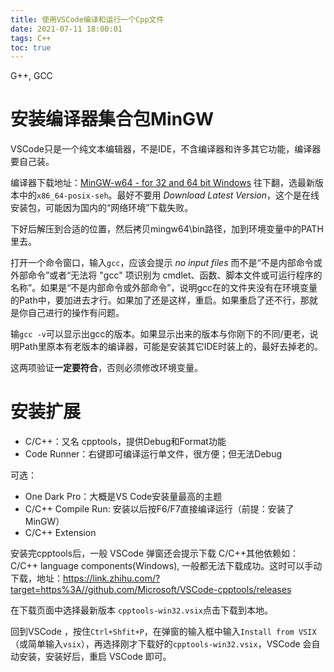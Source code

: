 ```yaml
---
title: 使用VSCode编译和运行一个Cpp文件
date: 2021-07-11 18:00:01
tags: C++
toc: true
---
```


G++, GCC

<!--more-->

# 安装编译器集合包MinGW

VSCode只是一个纯文本编辑器，不是IDE，不含编译器和许多其它功能，编译器要自己装。

编译器下载地址：[MinGW-w64 - for 32 and 64 bit Windows](https://link.zhihu.com/?target=https%3A//sourceforge.net/projects/mingw-w64/files/) 往下翻，选最新版本中的`x86_64-posix-seh`。最好不要用 *Download Latest Version*，这个是在线安装包，可能因为国内的“网络环境”下载失败。

下好后解压到合适的位置，然后拷贝mingw64\bin路径，加到环境变量中的PATH里去。

打开一个命令窗口，输入`gcc`，应该会提示 *no input files* 而不是“不是内部命令或外部命令”或者“无法将 "gcc" 项识别为 cmdlet、函数、脚本文件或可运行程序的名称”。如果是“不是内部命令或外部命令”，说明gcc在的文件夹没有在环境变量的Path中，要加进去才行。如果加了还是这样，重启。如果重启了还不行，那就是你自己进行的操作有问题。

输`gcc -v`可以显示出gcc的版本。如果显示出来的版本与你刚下的不同/更老，说明Path里原本有老版本的编译器，可能是安装其它IDE时装上的，最好去掉老的。

这两项验证**一定要符合**，否则必须修改环境变量。

# 安装扩展

- C/C++：又名 cpptools，提供Debug和Format功能
- Code Runner：右键即可编译运行单文件，很方便；但无法Debug

可选：

- One Dark Pro：大概是VS Code安装量最高的主题
- C/C++ Compile Run: 安装以后按F6/F7直接编译运行（前提：安装了MinGW）
- C/C++ Extension

安装完cpptools后，一般 VSCode 弹窗还会提示下载 C/C++其他依赖如：C/C++ language components(Windows), 一般都无法下载成功。这时可以手动下载，地址：https://link.zhihu.com/?target=https%3A//github.com/Microsoft/VSCode-cpptools/releases

在下载页面中选择最新版本 `cpptools-win32.vsix`点击下载到本地。

回到VSCode ，按住`Ctrl+Shfit+P`，在弹窗的输入框中输入`Install from VSIX`（或简单输入`vsix`），再选择刚才下载好的`cpptools-win32.vsix`，VSCode 会自动安装，安装好后，重启 VSCode 即可。